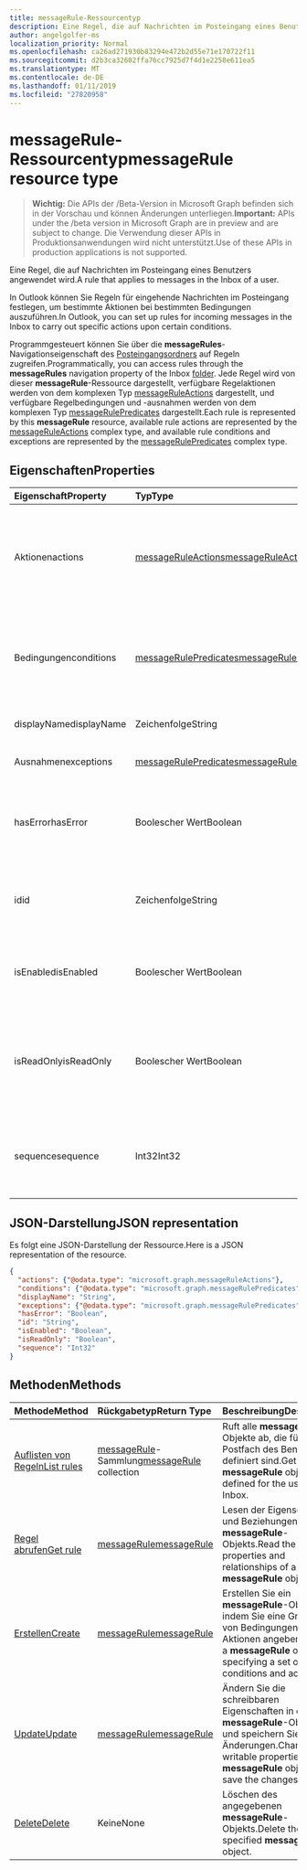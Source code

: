 ```yaml
---
title: messageRule-Ressourcentyp
description: Eine Regel, die auf Nachrichten im Posteingang eines Benutzers angewendet wird.
author: angelgolfer-ms
localization_priority: Normal
ms.openlocfilehash: ca26ad271930b83294e472b2d55e71e170722f11
ms.sourcegitcommit: d2b3ca32602ffa76cc7925d7f4d1e2258e611ea5
ms.translationtype: MT
ms.contentlocale: de-DE
ms.lasthandoff: 01/11/2019
ms.locfileid: "27820958"
---
```

# <a name="messagerule-resource-type"></a><span data-ttu-id="5f0ca-103">messageRule-Ressourcentyp</span><span class="sxs-lookup"><span data-stu-id="5f0ca-103">messageRule resource type</span></span>

> <span data-ttu-id="5f0ca-104">**Wichtig:** Die APIs der /Beta-Version in Microsoft Graph befinden sich in der Vorschau und können Änderungen unterliegen.</span><span class="sxs-lookup"><span data-stu-id="5f0ca-104">**Important:** APIs under the /beta version in Microsoft Graph are in preview and are subject to change.</span></span> <span data-ttu-id="5f0ca-105">Die Verwendung dieser APIs in Produktionsanwendungen wird nicht unterstützt.</span><span class="sxs-lookup"><span data-stu-id="5f0ca-105">Use of these APIs in production applications is not supported.</span></span>

<span data-ttu-id="5f0ca-106">Eine Regel, die auf Nachrichten im Posteingang eines Benutzers angewendet wird.</span><span class="sxs-lookup"><span data-stu-id="5f0ca-106">A rule that applies to messages in the Inbox of a user.</span></span>

<span data-ttu-id="5f0ca-107">In Outlook können Sie Regeln für eingehende Nachrichten im Posteingang festlegen, um bestimmte Aktionen bei bestimmten Bedingungen auszuführen.</span><span class="sxs-lookup"><span data-stu-id="5f0ca-107">In Outlook, you can set up rules for incoming messages in the Inbox to carry out specific actions upon certain conditions.</span></span> 

<span data-ttu-id="5f0ca-108">Programmgesteuert können Sie über die **messageRules**-Navigationseigenschaft des [Posteingangsordners](mailfolder.md) auf Regeln zugreifen.</span><span class="sxs-lookup"><span data-stu-id="5f0ca-108">Programmatically, you can access rules through the **messageRules** navigation property of the Inbox [folder](mailfolder.md).</span></span> <span data-ttu-id="5f0ca-109">Jede Regel wird von dieser **messageRule**-Ressource dargestellt, verfügbare Regelaktionen werden von dem komplexen Typ [messageRuleActions](messageruleactions.md) dargestellt, und verfügbare Regelbedingungen und -ausnahmen werden von dem komplexen Typ [messageRulePredicates](messagerulepredicates.md) dargestellt.</span><span class="sxs-lookup"><span data-stu-id="5f0ca-109">Each rule is represented by this **messageRule** resource, available rule actions are represented by the [messageRuleActions](messageruleactions.md) complex type, and available rule conditions and exceptions are represented by the [messageRulePredicates](messagerulepredicates.md) complex type.</span></span>


## <a name="properties"></a><span data-ttu-id="5f0ca-110">Eigenschaften</span><span class="sxs-lookup"><span data-stu-id="5f0ca-110">Properties</span></span>
| <span data-ttu-id="5f0ca-111">Eigenschaft</span><span class="sxs-lookup"><span data-stu-id="5f0ca-111">Property</span></span>     | <span data-ttu-id="5f0ca-112">Typ</span><span class="sxs-lookup"><span data-stu-id="5f0ca-112">Type</span></span>   |<span data-ttu-id="5f0ca-113">Beschreibung</span><span class="sxs-lookup"><span data-stu-id="5f0ca-113">Description</span></span>|
|:---------------|:--------|:----------|
| <span data-ttu-id="5f0ca-114">Aktionen</span><span class="sxs-lookup"><span data-stu-id="5f0ca-114">actions</span></span> | [<span data-ttu-id="5f0ca-115">messageRuleActions</span><span class="sxs-lookup"><span data-stu-id="5f0ca-115">messageRuleActions</span></span>](messageruleactions.md) | <span data-ttu-id="5f0ca-116">Aktionen, die auf eine Nachricht angewendet werden, wenn die entsprechenden Bedingungen erfüllt sind.</span><span class="sxs-lookup"><span data-stu-id="5f0ca-116">Actions to be taken on a message when the corresponding conditions are fulfilled.</span></span> |
| <span data-ttu-id="5f0ca-117">Bedingungen</span><span class="sxs-lookup"><span data-stu-id="5f0ca-117">conditions</span></span> | [<span data-ttu-id="5f0ca-118">messageRulePredicates</span><span class="sxs-lookup"><span data-stu-id="5f0ca-118">messageRulePredicates</span></span>](messagerulepredicates.md) | <span data-ttu-id="5f0ca-119">Bedingungen, die bei Erfüllung die entsprechenden Aktionen für diese Regel auslösen.</span><span class="sxs-lookup"><span data-stu-id="5f0ca-119">Conditions that when fulfilled, will trigger the corresponding actions for that rule.</span></span> |
| <span data-ttu-id="5f0ca-120">displayName</span><span class="sxs-lookup"><span data-stu-id="5f0ca-120">displayName</span></span> | <span data-ttu-id="5f0ca-121">Zeichenfolge</span><span class="sxs-lookup"><span data-stu-id="5f0ca-121">String</span></span> | <span data-ttu-id="5f0ca-122">Der Anzeigename der Regel.</span><span class="sxs-lookup"><span data-stu-id="5f0ca-122">The display name of the rule.</span></span> |
| <span data-ttu-id="5f0ca-123">Ausnahmen</span><span class="sxs-lookup"><span data-stu-id="5f0ca-123">exceptions</span></span> | [<span data-ttu-id="5f0ca-124">messageRulePredicates</span><span class="sxs-lookup"><span data-stu-id="5f0ca-124">messageRulePredicates</span></span>](messagerulepredicates.md) | <span data-ttu-id="5f0ca-125">Ausnahmebedingungen für die Regel.</span><span class="sxs-lookup"><span data-stu-id="5f0ca-125">Exception conditions for the rule.</span></span> |
| <span data-ttu-id="5f0ca-126">hasError</span><span class="sxs-lookup"><span data-stu-id="5f0ca-126">hasError</span></span> | <span data-ttu-id="5f0ca-127">Boolescher Wert</span><span class="sxs-lookup"><span data-stu-id="5f0ca-127">Boolean</span></span> | <span data-ttu-id="5f0ca-128">Gibt an, ob sich die Regel in einem Fehlerzustand befindet.</span><span class="sxs-lookup"><span data-stu-id="5f0ca-128">Indicates whether the rule is in an error condition.</span></span> <span data-ttu-id="5f0ca-129">Schreibgeschützt.</span><span class="sxs-lookup"><span data-stu-id="5f0ca-129">Read-only.</span></span> |
| <span data-ttu-id="5f0ca-130">id</span><span class="sxs-lookup"><span data-stu-id="5f0ca-130">id</span></span> |<span data-ttu-id="5f0ca-131">Zeichenfolge</span><span class="sxs-lookup"><span data-stu-id="5f0ca-131">String</span></span>|<span data-ttu-id="5f0ca-132">Der eindeutige Bezeichner der Regel.</span><span class="sxs-lookup"><span data-stu-id="5f0ca-132">The unique identifier of the rule.</span></span> <span data-ttu-id="5f0ca-133">Schreibgeschützt.</span><span class="sxs-lookup"><span data-stu-id="5f0ca-133">Read-only.</span></span>|
| <span data-ttu-id="5f0ca-134">isEnabled</span><span class="sxs-lookup"><span data-stu-id="5f0ca-134">isEnabled</span></span> | <span data-ttu-id="5f0ca-135">Boolescher Wert</span><span class="sxs-lookup"><span data-stu-id="5f0ca-135">Boolean</span></span> | <span data-ttu-id="5f0ca-136">Gibt an, ob die Regel auf Nachrichten angewendet werden kann.</span><span class="sxs-lookup"><span data-stu-id="5f0ca-136">Indicates whether the rule is enabled to be applied to messages.</span></span> |
| <span data-ttu-id="5f0ca-137">isReadOnly</span><span class="sxs-lookup"><span data-stu-id="5f0ca-137">isReadOnly</span></span> | <span data-ttu-id="5f0ca-138">Boolescher Wert</span><span class="sxs-lookup"><span data-stu-id="5f0ca-138">Boolean</span></span> | <span data-ttu-id="5f0ca-139">Gibt an, ob die Regel schreibgeschützt ist und von der Regel-REST-API nicht geändert oder gelöscht werden kann.</span><span class="sxs-lookup"><span data-stu-id="5f0ca-139">Indicates if the rule is read-only and cannot be modified or deleted by the rules REST API.</span></span> |
| <span data-ttu-id="5f0ca-140">sequence</span><span class="sxs-lookup"><span data-stu-id="5f0ca-140">sequence</span></span> | <span data-ttu-id="5f0ca-141">Int32</span><span class="sxs-lookup"><span data-stu-id="5f0ca-141">Int32</span></span> | <span data-ttu-id="5f0ca-142">Gibt die Reihenfolge an, in der die Regel zusammen mit anderen Regeln ausgeführt wird.</span><span class="sxs-lookup"><span data-stu-id="5f0ca-142">Indicates the order in which the rule is executed, among other rules.</span></span> |


## <a name="json-representation"></a><span data-ttu-id="5f0ca-143">JSON-Darstellung</span><span class="sxs-lookup"><span data-stu-id="5f0ca-143">JSON representation</span></span>
<span data-ttu-id="5f0ca-144">Es folgt eine JSON-Darstellung der Ressource.</span><span class="sxs-lookup"><span data-stu-id="5f0ca-144">Here is a JSON representation of the resource.</span></span>

<!-- {
  "blockType": "resource",
  "optionalProperties": [
   ],
  "@odata.type": "microsoft.graph.messageRule"
}-->

```json
{
  "actions": {"@odata.type": "microsoft.graph.messageRuleActions"},
  "conditions": {"@odata.type": "microsoft.graph.messageRulePredicates"},
  "displayName": "String",
  "exceptions": {"@odata.type": "microsoft.graph.messageRulePredicates"},
  "hasError": "Boolean",
  "id": "String",
  "isEnabled": "Boolean",
  "isReadOnly": "Boolean",
  "sequence": "Int32"
}

```

## <a name="methods"></a><span data-ttu-id="5f0ca-145">Methoden</span><span class="sxs-lookup"><span data-stu-id="5f0ca-145">Methods</span></span>
| <span data-ttu-id="5f0ca-146">Methode</span><span class="sxs-lookup"><span data-stu-id="5f0ca-146">Method</span></span>           | <span data-ttu-id="5f0ca-147">Rückgabetyp</span><span class="sxs-lookup"><span data-stu-id="5f0ca-147">Return Type</span></span>    |<span data-ttu-id="5f0ca-148">Beschreibung</span><span class="sxs-lookup"><span data-stu-id="5f0ca-148">Description</span></span>|
|:---------------|:--------|:----------|
|[<span data-ttu-id="5f0ca-149">Auflisten von Regeln</span><span class="sxs-lookup"><span data-stu-id="5f0ca-149">List rules</span></span>](../api/mailfolder-list-messagerules.md) | <span data-ttu-id="5f0ca-150">[messageRule](messagerule.md)-Sammlung</span><span class="sxs-lookup"><span data-stu-id="5f0ca-150">[messageRule](messagerule.md) collection</span></span> |<span data-ttu-id="5f0ca-151">Ruft alle **messageRule**-Objekte ab, die für das Postfach des Benutzers definiert sind.</span><span class="sxs-lookup"><span data-stu-id="5f0ca-151">Get all the **messageRule** objects defined for the user's Inbox.</span></span>|
|[<span data-ttu-id="5f0ca-152">Regel abrufen</span><span class="sxs-lookup"><span data-stu-id="5f0ca-152">Get rule</span></span>](../api/messagerule-get.md) | [<span data-ttu-id="5f0ca-153">messageRule</span><span class="sxs-lookup"><span data-stu-id="5f0ca-153">messageRule</span></span>](messagerule.md) |<span data-ttu-id="5f0ca-154">Lesen der Eigenschaften und Beziehungen eines **messageRule**-Objekts.</span><span class="sxs-lookup"><span data-stu-id="5f0ca-154">Read the properties and relationships of a **messageRule** object.</span></span>|
|[<span data-ttu-id="5f0ca-155">Erstellen</span><span class="sxs-lookup"><span data-stu-id="5f0ca-155">Create</span></span>](../api/mailfolder-post-messagerules.md) | [<span data-ttu-id="5f0ca-156">messageRule</span><span class="sxs-lookup"><span data-stu-id="5f0ca-156">messageRule</span></span>](messagerule.md) |<span data-ttu-id="5f0ca-157">Erstellen Sie ein  **messageRule**-Objekt, indem Sie eine Gruppe von Bedingungen und Aktionen angeben.</span><span class="sxs-lookup"><span data-stu-id="5f0ca-157">Create a **messageRule** object by specifying a set of conditions and actions.</span></span>|
|[<span data-ttu-id="5f0ca-158">Update</span><span class="sxs-lookup"><span data-stu-id="5f0ca-158">Update</span></span>](../api/messagerule-update.md) | [<span data-ttu-id="5f0ca-159">messageRule</span><span class="sxs-lookup"><span data-stu-id="5f0ca-159">messageRule</span></span>](messagerule.md) |<span data-ttu-id="5f0ca-160">Ändern Sie die schreibbaren Eigenschaften in einem **messageRule**-Objekt, und speichern Sie die Änderungen.</span><span class="sxs-lookup"><span data-stu-id="5f0ca-160">Change writable properties on a **messageRule** object and save the changes.</span></span> |
|[<span data-ttu-id="5f0ca-161">Delete</span><span class="sxs-lookup"><span data-stu-id="5f0ca-161">Delete</span></span>](../api/messagerule-delete.md) | <span data-ttu-id="5f0ca-162">Keine</span><span class="sxs-lookup"><span data-stu-id="5f0ca-162">None</span></span> |<span data-ttu-id="5f0ca-163">Löschen des angegebenen **messageRule**-Objekts.</span><span class="sxs-lookup"><span data-stu-id="5f0ca-163">Delete the specified **messageRule** object.</span></span> |

<!-- uuid: 8fcb5dbc-d5aa-4681-8e31-b001d5168d79
2015-10-25 14:57:30 UTC -->
<!-- {
  "type": "#page.annotation",
  "description": "messageRule resource",
  "keywords": "",
  "section": "documentation",
  "tocPath": ""
}-->
